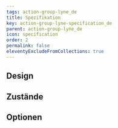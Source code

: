 ```yaml
---
tags: action-group-lyne_de
title: Spezifikation
key: action-group-lyne-specification_de
parent: action-group-lyne_de
icon: specification
order: 2
permalink: false
eleventyExcludeFromCollections: true
---
```


## Design 

## Zustände

## Optionen


